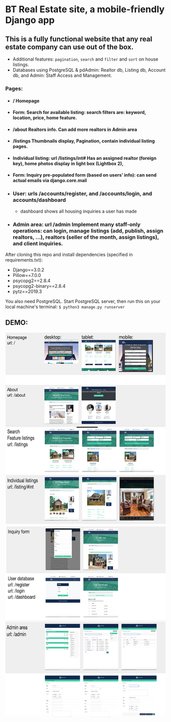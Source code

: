 # BT Real Estate site, a mobile-friendly Django app
## This is a fully functional website that any real estate company can use out of the box.
* Additional features: `pagination`, `search` and `filter` and `sort` on house listings.
* Databases using PostgreSQL & pdAdmin: Realtor db, Listing db, Account db, and Admin: Staff Access and Management.
### Pages:
- #### / Homepage
- #### Form: Search for available listing: search filters are: keyword, location, price, home feature.
- #### /about Realtors info. Can add more realtors in Admin area
- #### /listings Thumbnails display, Pagination, contain individual listing pages. 
- #### Individual listing: url /listings/int#  Has an assigned realtor (foreign key), home photos display in light box (Lightbox 2), 
- #### Form: Inquiry pre-populated form (based on users’ info): can send actual emails via django.core.mail
- ### User: urls /accounts/register, and /accounts/login, and accounts/dashboard
  + dashboard shows all housing inquiries a user has made
- ### Admin area: url /admin Implement many staff-only operations: can login, manage listings (add, publish, assign realtors, …), realtors (seller of the month, assign listings), and client inquiries.

After cloning this repo and install dependencies (specified in requirements.txt):
* Django==3.0.2
* Pillow==7.0.0
* psycopg2==2.8.4
* psycopg2-binary==2.8.4
* pytz==2019.3

You also need PostgreSQL. Start PostgreSQL server, then run this on your local machine's terminal:
`$ python3 manage.py runserver`

## DEMO:
<img src='show1.png' height='300px' />
<img src='show2.png' height='300px' />
<img src='show3.png' height='300px' />
<img src='show4.png' height='300px' />



